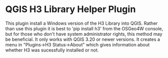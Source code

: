 # QGIS H3 Library Helper Plugin

This plugin install a Windows version of the H3 Library into QGIS. Rather than use this plugin it is best to 'pip install h3' from the OSGeo4W console, but for those who don't have system administrator rights, this method may be beneficial. It only works with QGIS 3.20 or newer versions. It creates a menu in "Plugins->H3 Status->About" which gives information about whether H3 was sucessfully installed or not.
